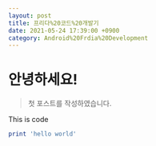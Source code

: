 ```yaml
---
layout: post
title: 프리다%20코드%20개발기
date: 2021-05-24 17:39:00 +0900
category: Android%20Frdia%20Development
---
```

# 안녕하세요!
> 첫 포스트를 작성하였습니다.

This is code
```ruby
print 'hello world'
```
